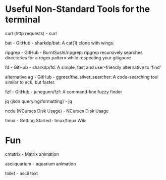 # Useful Non-Standard Tools for the terminal

curl (http requests) - curl 

bat - GitHub - sharkdp/bat: A cat(1) clone with wings. 

ripgrep - GitHub - BurntSushi/ripgrep: ripgrep recursively searches directories for a regex pattern while respecting your gitignore 

fd - GitHub - sharkdp/fd: A simple, fast and user-friendly alternative to 'find' 

alternative ag - GitHub - ggreer/the_silver_searcher: A code-searching tool similar to ack, but faster. 

fzf - GitHub - junegunn/fzf: A command-line fuzzy finder 

jq (json querying/formatting) - jq 

ncdu (NCurses Disk Usage) - NCurses Disk Usage 

tmux - Getting Started · tmux/tmux Wiki 

# Fun

cmatrix - Matrix animation

asciiquarium - aquarium animation

toilet - ascii text
